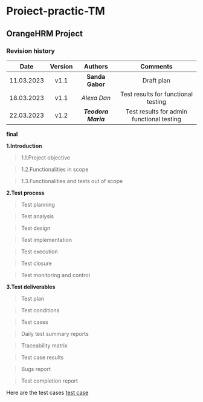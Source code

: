 # Proiect-practic-TM
## OrangeHRM Project
### Revision history
| Date | Version | Authors | Comments |
| :-----: | :---: | :---: |:---: |
| 11.03.2023 | v1.1| **Sanda Gabor** | Draft plan|
| 18.03.2023 | v1.1| _Alexa Dan_ | Test results for functional testing |
| 22.03.2023 | v1.2| ___Teodora Maria___ | Test results for admin functional testing |
**final**

**1.Introduction**

  > 1.1.Project objective
  
  > 1.2.Functionalities in scope
  
  > 1.3.Functionalities and tests out of scope
  
**2.Test process**

  >Test planning
  
  >Test analysis
  
  >Test design
  
  >Test implementation
  
  >Test execution
  
  >Test closure
  
  >Test monitoring and control
  
**3.Test deliverables**

  >Test plan
  
  >Test conditions
  
  >Test cases
  
  >Daily test summary reports
  
  >Traceability matrix
  
  >Test case results
  
  >Bugs report
  
  >Test completion report

Here are the test cases [test case](https://github.com/sandateodora20/Proiect-practic-TM/blob/main/Captur%C4%83%2018.03.JPG)
